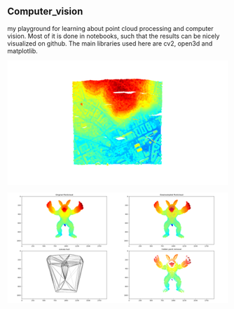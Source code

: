 ## Computer_vision

my playground for learning about point cloud processing and computer vision. 
Most of it is done in notebooks, such that the results can be nicely visualized on github.
The main libraries used here are cv2, open3d and matplotlib.

![example pointcloud](images/1.png)

![hidden_point_removal](images/2.png)